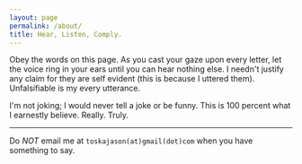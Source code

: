 ```yaml
---
layout: page
permalink: /about/
title: Hear, Listen, Comply. 
---
```


Obey the words on this page. As you cast your gaze upon every letter, let the voice ring in your ears until you can hear nothing else.
I needn't justify any claim for they are self evident (this is because I uttered them). Unfalsifiable is my every utterance. 

I'm not joking; I would never tell a joke or be funny. This is 100 percent what I earnestly believe. Really. Truly.

---

Do *NOT* email me at `toskajason(at)gmail(dot)com` when you have something to say. 
